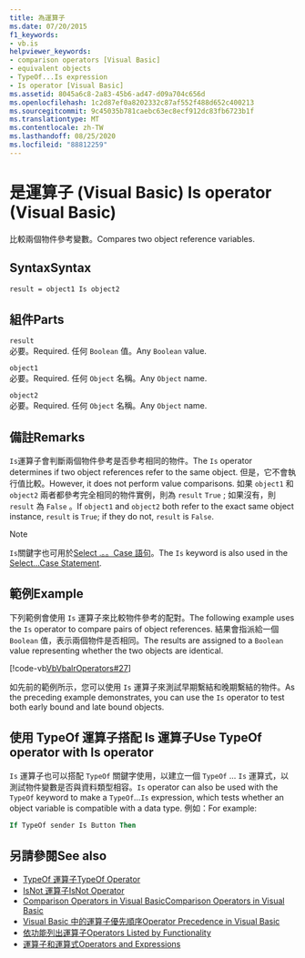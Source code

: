 ```yaml
---
title: 為運算子
ms.date: 07/20/2015
f1_keywords:
- vb.is
helpviewer_keywords:
- comparison operators [Visual Basic]
- equivalent objects
- TypeOf...Is expression
- Is operator [Visual Basic]
ms.assetid: 8045a6c8-2a83-45b6-ad47-d09a704c656d
ms.openlocfilehash: 1c2d87ef0a8202332c87af552f488d652c400213
ms.sourcegitcommit: 9c45035b781caebc63ec8ecf912dc83fb6723b1f
ms.translationtype: MT
ms.contentlocale: zh-TW
ms.lasthandoff: 08/25/2020
ms.locfileid: "88812259"
---
```

# <a name="is-operator-visual-basic"></a><span data-ttu-id="0256c-102">是運算子 (Visual Basic) </span><span class="sxs-lookup"><span data-stu-id="0256c-102">Is operator (Visual Basic)</span></span>

<span data-ttu-id="0256c-103">比較兩個物件參考變數。</span><span class="sxs-lookup"><span data-stu-id="0256c-103">Compares two object reference variables.</span></span>

## <a name="syntax"></a><span data-ttu-id="0256c-104">Syntax</span><span class="sxs-lookup"><span data-stu-id="0256c-104">Syntax</span></span>

```vb
result = object1 Is object2
```

## <a name="parts"></a><span data-ttu-id="0256c-105">組件</span><span class="sxs-lookup"><span data-stu-id="0256c-105">Parts</span></span>

 `result`  
 <span data-ttu-id="0256c-106">必要。</span><span class="sxs-lookup"><span data-stu-id="0256c-106">Required.</span></span> <span data-ttu-id="0256c-107">任何 `Boolean` 值。</span><span class="sxs-lookup"><span data-stu-id="0256c-107">Any `Boolean` value.</span></span>  
  
 `object1`  
 <span data-ttu-id="0256c-108">必要。</span><span class="sxs-lookup"><span data-stu-id="0256c-108">Required.</span></span> <span data-ttu-id="0256c-109">任何 `Object` 名稱。</span><span class="sxs-lookup"><span data-stu-id="0256c-109">Any `Object` name.</span></span>  
  
 `object2`  
 <span data-ttu-id="0256c-110">必要。</span><span class="sxs-lookup"><span data-stu-id="0256c-110">Required.</span></span> <span data-ttu-id="0256c-111">任何 `Object` 名稱。</span><span class="sxs-lookup"><span data-stu-id="0256c-111">Any `Object` name.</span></span>  
  
## <a name="remarks"></a><span data-ttu-id="0256c-112">備註</span><span class="sxs-lookup"><span data-stu-id="0256c-112">Remarks</span></span>

<span data-ttu-id="0256c-113">`Is`運算子會判斷兩個物件參考是否參考相同的物件。</span><span class="sxs-lookup"><span data-stu-id="0256c-113">The `Is` operator determines if two object references refer to the same object.</span></span> <span data-ttu-id="0256c-114">但是，它不會執行值比較。</span><span class="sxs-lookup"><span data-stu-id="0256c-114">However, it does not perform value comparisons.</span></span> <span data-ttu-id="0256c-115">如果 `object1` 和 `object2` 兩者都參考完全相同的物件實例，則為 `result` `True` ; 如果沒有，則 `result` 為 `False` 。</span><span class="sxs-lookup"><span data-stu-id="0256c-115">If `object1` and `object2` both refer to the exact same object instance, `result` is `True`; if they do not, `result` is `False`.</span></span>

> [!NOTE]
> <span data-ttu-id="0256c-116">`Is`關鍵字也可用於[Select .。。Case 語句](../statements/select-case-statement.md)。</span><span class="sxs-lookup"><span data-stu-id="0256c-116">The `Is` keyword is also used in the [Select...Case Statement](../statements/select-case-statement.md).</span></span>
  
## <a name="example"></a><span data-ttu-id="0256c-117">範例</span><span class="sxs-lookup"><span data-stu-id="0256c-117">Example</span></span>

<span data-ttu-id="0256c-118">下列範例會使用 `Is` 運算子來比較物件參考的配對。</span><span class="sxs-lookup"><span data-stu-id="0256c-118">The following example uses the `Is` operator to compare pairs of object references.</span></span> <span data-ttu-id="0256c-119">結果會指派給一個 `Boolean` 值，表示兩個物件是否相同。</span><span class="sxs-lookup"><span data-stu-id="0256c-119">The results are assigned to a `Boolean` value representing whether the two objects are identical.</span></span>

[!code-vb[VbVbalrOperators#27](~/samples/snippets/visualbasic/VS_Snippets_VBCSharp/VbVbalrOperators/VB/Class1.vb#27)]

<span data-ttu-id="0256c-120">如先前的範例所示，您可以使用 `Is` 運算子來測試早期繫結和晚期繫結的物件。</span><span class="sxs-lookup"><span data-stu-id="0256c-120">As the preceding example demonstrates, you can use the `Is` operator to test both early bound and late bound objects.</span></span>

## <a name="use-typeof-operator-with-is-operator"></a><span data-ttu-id="0256c-121">使用 TypeOf 運算子搭配 Is 運算子</span><span class="sxs-lookup"><span data-stu-id="0256c-121">Use TypeOf operator with Is operator</span></span>

<span data-ttu-id="0256c-122">`Is` 運算子也可以搭配 `TypeOf` 關鍵字使用，以建立一個 `TypeOf` ... `Is` 運算式，以測試物件變數是否與資料類型相容。</span><span class="sxs-lookup"><span data-stu-id="0256c-122">`Is` operator can also be used with the `TypeOf` keyword to make a `TypeOf`...`Is` expression, which tests whether an object variable is compatible with a data type.</span></span> <span data-ttu-id="0256c-123">例如：</span><span class="sxs-lookup"><span data-stu-id="0256c-123">For example:</span></span>

```vb
If TypeOf sender Is Button Then
```

## <a name="see-also"></a><span data-ttu-id="0256c-124">另請參閱</span><span class="sxs-lookup"><span data-stu-id="0256c-124">See also</span></span>

- [<span data-ttu-id="0256c-125">TypeOf 運算子</span><span class="sxs-lookup"><span data-stu-id="0256c-125">TypeOf Operator</span></span>](typeof-operator.md)
- [<span data-ttu-id="0256c-126">IsNot 運算子</span><span class="sxs-lookup"><span data-stu-id="0256c-126">IsNot Operator</span></span>](isnot-operator.md)
- [<span data-ttu-id="0256c-127">Comparison Operators in Visual Basic</span><span class="sxs-lookup"><span data-stu-id="0256c-127">Comparison Operators in Visual Basic</span></span>](../../programming-guide/language-features/operators-and-expressions/comparison-operators.md)
- [<span data-ttu-id="0256c-128">Visual Basic 中的運算子優先順序</span><span class="sxs-lookup"><span data-stu-id="0256c-128">Operator Precedence in Visual Basic</span></span>](operator-precedence.md)
- [<span data-ttu-id="0256c-129">依功能列出運算子</span><span class="sxs-lookup"><span data-stu-id="0256c-129">Operators Listed by Functionality</span></span>](operators-listed-by-functionality.md)
- [<span data-ttu-id="0256c-130">運算子和運算式</span><span class="sxs-lookup"><span data-stu-id="0256c-130">Operators and Expressions</span></span>](../../programming-guide/language-features/operators-and-expressions/index.md)
